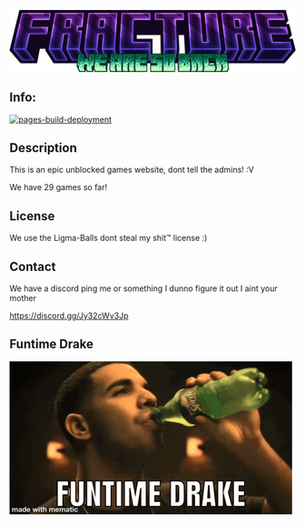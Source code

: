 ![Project Logo](icons/sitelogo.png)
## Info:
[![pages-build-deployment](https://github.com/GrayStuido/Fracture/actions/workflows/pages/pages-build-deployment/badge.svg?branch=main)](https://github.com/GrayStuido/Fracture/actions/workflows/pages/pages-build-deployment)

## Description

This is an epic unblocked games website, dont tell the admins! :V

We have 29 games so far!

## License

We use the Ligma-Balls dont steal my shit™ license :)

## Contact

We have a discord ping me or something I dunno figure it out I aint your mother

https://discord.gg/Jy32cWv3Jp

## Funtime Drake

![Funtime Drake](icons/drake-meme.gif)
